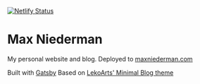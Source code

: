 [![Netlify Status](https://api.netlify.com/api/v1/badges/bb3fa2d8-b9ca-4e10-851b-1a4c546d1d99/deploy-status)](https://app.netlify.com/sites/maxniederman/deploys)

# Max Niederman

My personal website and blog. Deployed to [maxniederman.com](https://maxniederman.com)

Built with [Gatsby](https://gatsbyjs.org) Based on [LekoArts' Minimal Blog theme](https://github.com/LekoArts/gatsby-themes/tree/master/themes/gatsby-theme-minimal-blog)
